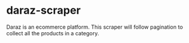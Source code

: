 # daraz-scraper
Daraz is an ecommerce platform. This scraper will follow pagination to collect all the products in a category.
